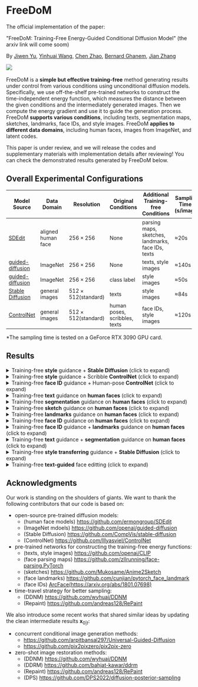 # FreeDoM

The official implementation of the paper: 

"FreeDoM: Training-Free Energy-Guided Conditional Diffusion Model" (the arxiv link will come soom)

By [Jiwen Yu](https://scholar.google.com.hk/citations?user=uoRPLHIAAAAJ), [Yinhuai Wang](https://wyhuai.github.io/info/), [Chen Zhao](https://scholar.google.com/citations?user=dUWdX5EAAAAJ), [Bernard Ghanem](https://www.bernardghanem.com/), [Jian Zhang](https://jianzhang.tech/)

![](./figure/overview.png)

FreeDoM is a **simple but effective training-free** method generating results under control from various conditions using unconditional diffusion models. Specifically, we use off-the-shelf pre-trained networks to construct the time-independent energy function, which measures the distance between the given conditions and the intermediately generated images. Then we compute the energy gradient and use it to guide the generation process. FreeDoM **supports various conditions**, including texts, segmentation maps, sketches, landmarks, face IDs, and style images. FreeDoM **applies to different data domains**, including human faces, images from ImageNet, and latent codes. 

This paper is under review, and we will release the codes and supplementary materials with implementation details after reviewing! You can check the demonstrated results generated by FreeDoM below. 

## Overall Experimental Configurations

| Model Source                                                 | Data Domain        | Resolution               | Original Conditions           | Additional Training-free Conditions                | Sampling Time*(s/image) |
| ------------------------------------------------------------ | ------------------ | ------------------------ | ----------------------------- | -------------------------------------------------- | ----------------------- |
| [SDEdit](https://github.com/ermongroup/SDEdit)               | aligned human face | $256\times256$           | None                          | parsing maps, sketches, landmarks, face IDs, texts | ≈20s            |
| [guided-diffusion](https://github.com/openai/guided-diffusion) | ImageNet           | $256\times256$           | None                          | texts, style images                                | ≈140s           |
| [guided-diffusion](https://github.com/openai/guided-diffusion) | ImageNet           | $256\times256$           | class label                   | style images                                       | ≈50s            |
| [Stable Diffusion](https://github.com/CompVis/stable-diffusion) | general images     | $512\times512$(standard) | texts                         | style images                                       | ≈84s            |
| [ControlNet](https://github.com/lllyasviel/ControlNet)       | general images     | $512\times512$(standard) | human poses, scribbles, texts | face IDs, style images                             | ≈120s           |

*The sampling time is tested on a GeForce RTX 3090 GPU card.

## Results

<details>
    <summary>Training-free <strong>style</strong> guidance + <strong>Stable Diffusion</strong> (click to expand) </summary>
    <img src = "./figure/SD_style.png" width=6000>
</details>

<details>
    <summary>Training-free <strong>style</strong> guidance + Scribble <strong>ControlNet</strong> (click to expand)</summary>
    <img src="./figure/CN_style.png" width=2000>
</details>

<details>
    <summary>Training-free <strong>face ID</strong> guidance + Human-pose <strong>ControlNet</strong> (click to expand)</summary>
    <img src="./figure/CN_id.png" width=2000>
</details>

<details>
    <summary>Training-free <strong>text</strong> guidance on <strong>human faces</strong> (click to expand)</summary>
    <img src="./figure/text_face.png" width=2000>
</details>

<details>
    <summary>Training-free <strong>segmentation</strong> guidance on <strong>human faces</strong> (click to expand)</summary>
    <img src="./figure/seg_face.png" width=2000>
</details>

<details>
    <summary>Training-free <strong>sketch</strong> guidance on <strong>human faces</strong> (click to expand)</summary>
    <img src="./figure/sketch_face.png" width=2000>
</details>

<details>
    <summary>Training-free <strong>landmarks</strong> guidance on <strong>human faces</strong> (click to expand)</summary>
    <img src="./figure/landmark_face.png" width=2000>
</details>

<details>
    <summary>Training-free <strong>face ID</strong> guidance on <strong>human faces</strong> (click to expand)</summary>
    <img src="./figure/id_face.png" width=2000>
</details>
<details>    <summary>Training-free <strong>face ID</strong> guidance + <strong>landmarks</strong> guidance on <strong>human faces</strong> (click to expand)</summary>
    <img src="./figure/land+id.png" width=2000>
</details>

<details>    <summary>Training-free <strong>text</strong> guidance + <strong>segmentation</strong> guidance on <strong>human faces</strong> (click to expand)</summary>
    <img src="./figure/seg+text.png" width=2000>
</details>

<details>
    <summary>Training-free <strong>style transferring</strong> guidance + <strong>Stable Diffusion</strong> (click to expand)</summary>
    <img src="./figure/SD_style_transfer.png" width=2000>
</details>

<details>
    <summary>Training-free <strong>text-guided</strong> face editting (click to expand)</summary>
    <img src="./figure/face_edit.png" width=2000>
</details>

## Acknowledgments

Our work is standing on the shoulders of giants. We want to thank the following contributors that our code is based on:

- open-source pre-trained diffusion models:
  - (human face models) https://github.com/ermongroup/SDEdit
  - (ImageNet mdoels) https://github.com/openai/guided-diffusion
  - (Stable Diffusion) https://github.com/CompVis/stable-diffusion
  - (ControlNet) https://github.com/lllyasviel/ControlNet
- pre-trained networks for constructing the training-free energy functions:
  - (texts, style images) https://github.com/openai/CLIP
  - (face parsing maps) https://github.com/zllrunning/face-parsing.PyTorch
  - (sketches) https://github.com/Mukosame/Anime2Sketch
  - (face landmarks) https://github.com/cunjian/pytorch_face_landmark
  - (face IDs) [ArcFace(https://arxiv.org/abs/1801.07698)](https://arxiv.org/abs/1801.07698)
- time-travel strategy for better sampling:
  - (DDNM) https://github.com/wyhuai/DDNM
  - (Repaint) https://github.com/andreas128/RePaint

We also introduce some recent works that shared similar ideas by updating the clean intermediate results $\mathbf{x}_{0|t}$:

- concurrent conditional image generation methods:
  - https://github.com/arpitbansal297/Universal-Guided-Diffusion
  - https://github.com/pix2pixzero/pix2pix-zero
- zero-shot image restoration methods:
  - (DDNM) https://github.com/wyhuai/DDNM
  - (DDRM) https://github.com/bahjat-kawar/ddrm
  - (Repaint) https://github.com/andreas128/RePaint
  - (DPS) https://github.com/DPS2022/diffusion-posterior-sampling





